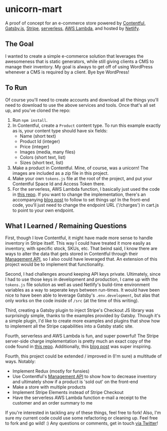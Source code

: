 # unicorn-mart

A proof of concept for an e-commerce store powered by [Contentful](https://contentful.com), [Gatsby.js](https://www.gatsbyjs.org), [Stripe](https://stripe.com/), [serverless](https://serverless.com/), [AWS Lambda](https://aws.amazon.com/lambda), and hosted by [Netlify](https://netlify.com).

## The Goal

I wanted to create a simple e-commerce solution that leverages the awesomeness that is static generators, while still giving clients a CMS to manage their inventory. My goal is always to get off of using WordPress whenever a CMS is required by a client. Bye bye WordPress!

## To Run

Of course you'll need to create accounts and download all the things you'll need to download to use the above services and tools. Once that's all set up, and you've cloned the repo:

1. Run ```npm install```.
2. In Contentful, create a ```Product``` content type. To run this example exactly as is, your content type should have six fields:
	* Name (short text)
	* Product Id (integer)
	* Price (integer)
	* Images (media, many files)
	* Colors (short text, list)
	* Sizes (short text, list)
3. Make a product in Contentful. Mine, of course, was a unicorn! The images are included as a zip file in this project. 
4. Make your own ```tokens.js``` file at the root of the project, and put your Contentful Space Id and Access Token there.
5. For the serverless, AWS Lambda function, I basically just used the code in [this repo](https://github.com/yosriady/serverless-stripe-backend). If you want to change the implementation, there's an accompanying [blog post](https://yos.io/2017/06/22/serverless-stripe/) to follow to set things up! In the front-end code, you'll just need to change the endpoint URL ('/charges') in cart.js to point to your own endpoint.

## What I Learned / Remaining Questions

First, though I love Contentful, it might have made more sense to handle inventory in Stripe itself. This way I could have treated it more easily as inventory, with specific stock, SKUs, etc. That beind said, I know there are ways to alter the data that gets stored in Contentful through their [Management API](https://www.contentful.com/developers/docs/references/content-management-api/), so I also could have leveraged that. An extension of this project would be to implement that functionality.

Second, I had challenges around keeping API keys private. Ultimately, since I had to use those keys in development and production, I came up with the ```tokens.js``` file solution as well as used Netlify's build-time environment variables as a way to seperate keys between run-times. It would have been nice to have been able to leverage Gatsby's ```.env.development```, but alas that only works on the code inside of ```/src``` (at the time of this writing).

Third, creating a Gatsby plugin to inject Stripe's Checkout JS library was surprisingly simple, thanks to the examples provided by Gatsby. Though it's a simple plugin, I'd like to create more examples and plugins that show how to implement all the Stripe capabilities into a Gatsby static site.

Fourth, serverless and AWS Lambda is fun, and super powerful! The Stripe server-side charge implementation is pretty much an exact copy of the code found in [this repo](https://github.com/yosriady/serverless-stripe-backend). Additionally, this [blog post](https://medium.com/@patrickmichelberger/building-a-serverless-e-commerce-app-with-aws-lambda-stripe-and-react-4663e241710b) was super inspiring.

Fourth, this project could be extended / improved in (I'm sure) a multitude of ways. Notably:

* Implement Redux (mostly for funsies)
* Use Contentful's [Management API](https://www.contentful.com/developers/docs/references/content-management-api/) to show how to decrease inventory and ultimately show if a product is 'sold out' on the front-end
* Make a store with multiple products
* Implement Stripe Elements instead of Stripe Checkout
* Have the serverless AWS Lambda function e-mail a receipt to the customer and an order summary to me 

If you're interested in tackling any of these things, feel free to fork! Also, I'm sure my current code could use some refactoring or cleaning up. Feel free to fork and go wild! :) Any questions or comments, get in touch [via Twitter](https://twitter.com/njosefbeck)!
